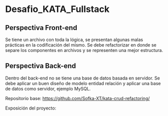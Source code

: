 # Desafio_KATA_Fullstack

## Perspectiva Front-end
Se tiene un archivo con toda la lógica, se presentan algunas malas prácticas en la codificación del mismo. Se debe refactorizar en donde se separe los componentes en archivos y se representen una mejor estructura.



## Perspectiva Back-end

Dentro del back-end no se tiene una base de datos basada en servidor. Se debe aplicar un buen diseño de modelo entidad relación y aplicar una base de datos como servidor, ejemplo MySQL.


Repositorio base: 
https://github.com/Sofka-XT/kata-crud-refactoring/


Exposición del proyecto:
